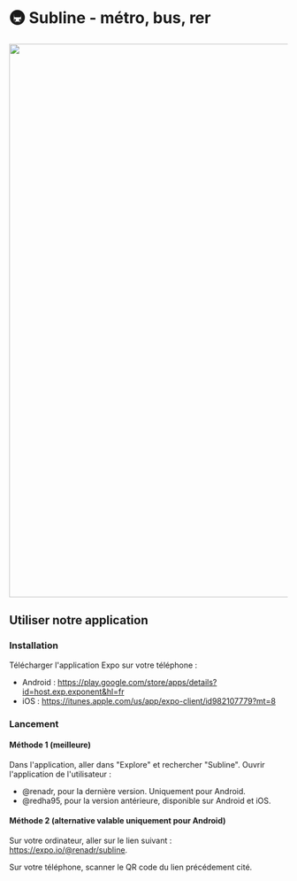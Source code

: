 # 🚇 Subline - métro, bus, rer

<img src="animated111.png" width="1000px">

## Utiliser notre application

### Installation

Télécharger l'application Expo sur votre téléphone :

- Android : https://play.google.com/store/apps/details?id=host.exp.exponent&hl=fr
- iOS : https://itunes.apple.com/us/app/expo-client/id982107779?mt=8

### Lancement

#### Méthode 1 (meilleure)

Dans l'application, aller dans "Explore" et rechercher "Subline". Ouvrir l'application de l'utilisateur :
- @renadr, pour la dernière version. Uniquement pour Android.
- @redha95, pour la version antérieure, disponible sur Android et iOS.

#### Méthode 2 (alternative valable uniquement pour Android)

Sur votre ordinateur, aller sur le lien suivant : https://expo.io/@renadr/subline.

Sur votre téléphone, scanner le QR code du lien précédement cité.
